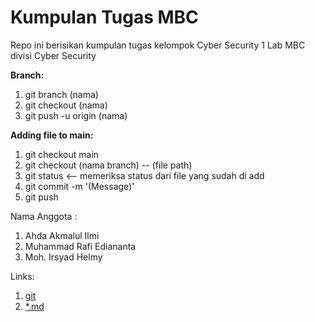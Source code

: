 # **Kumpulan Tugas MBC**

Repo ini berisikan kumpulan tugas kelompok Cyber Security 1 Lab MBC divisi Cyber Security

**Branch:**

1. git branch (nama)
2. git checkout (nama)
3. git push -u origin (nama)

**Adding file to main:**
1. git checkout main
2. git checkout (nama branch) -- (file path)
3. git status <-- memeriksa status dari file yang sudah di add
4. git commit -m '(Message)'
5. git push

Nama Anggota :

1. Ahda Akmalul Ilmi
2. Muhammad Rafi Ediananta
3. Moh. Irsyad Helmy

Links:
1. [git](https://education.github.com/git-cheat-sheet-education.pdf)
2. [*.md](https://docs.github.com/en/get-started/writing-on-github/getting-started-with-writing-and-formatting-on-github/basic-writing-and-formatting-syntax)